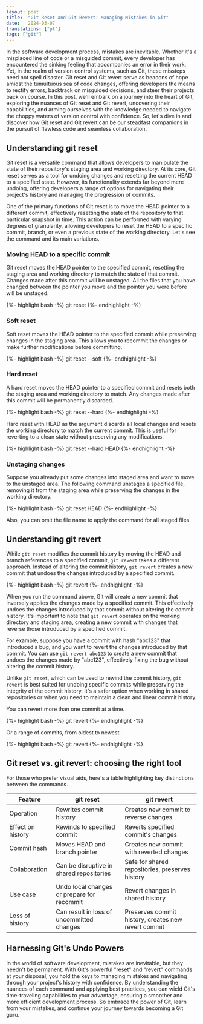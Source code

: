 ```yaml
---
layout: post
title:  "Git Reset and Git Revert: Managing Mistakes in Git"
date:   2024-03-07
translations: ["pt"]
tags: ["git"]
---
```


<p class="intro"><span class="dropcap">I</span>n the software development process, mistakes are inevitable. Whether it's a misplaced line of code or a misguided commit, every developer has encountered the sinking feeling that accompanies an error in their work. Yet, in the realm of version control systems, such as Git, these missteps need not spell disaster. Git reset and Git revert serve as beacons of hope amidst the tumultuous sea of code changes, offering developers the means to rectify errors, backtrack on misguided decisions, and steer their projects back on course. In this post, we'll embark on a journey into the heart of Git, exploring the nuances of Git reset and Git revert, uncovering their capabilities, and arming ourselves with the knowledge needed to navigate the choppy waters of version control with confidence. So, let's dive in and discover how Git reset and Git revert can be our steadfast companions in the pursuit of flawless code and seamless collaboration.</p>

## Understanding git reset
Git reset is a versatile command that allows developers to manipulate the state of their repository's staging area and working directory. At its core, Git reset serves as a tool for undoing changes and resetting the current HEAD to a specified state. However, its functionality extends far beyond mere undoing, offering developers a range of options for navigating their project's history and managing the progression of commits.

One of the primary functions of Git reset is to move the HEAD pointer to a different commit, effectively resetting the state of the repository to that particular snapshot in time. This action can be performed with varying degrees of granularity, allowing developers to reset the HEAD to a specific commit, branch, or even a previous state of the working directory. Let's see the command and its main variations.

### Moving HEAD to a specific commit
Git reset moves the HEAD pointer to the specified commit, resetting the staging area and working directory to match the state of that commit. Changes made after this commit will be unstaged. All the files that you have changed between the pointer you move and the pointer you were before will be unstaged.

{%- highlight bash -%}
git reset <commit-hash>
{%- endhighlight -%}

### Soft reset
Soft reset moves the HEAD pointer to the specified commit while preserving changes in the staging area. This allows you to recommit the changes or make further modifications before committing.

{%- highlight bash -%}
git reset --soft <commit-hash>
{%- endhighlight -%}

### Hard reset
A hard reset moves the HEAD pointer to a specified commit and resets both the staging area and working directory to match. Any changes made after this commit will be permanently discarded.

{%- highlight bash -%}
git reset --hard <commit-hash>
{%- endhighlight -%}

Hard reset with HEAD as the argument discards all local changes and resets the working directory to match the current commit. This is useful for reverting to a clean state without preserving any modifications.

{%- highlight bash -%}
git reset --hard HEAD
{%- endhighlight -%}

### Unstaging changes
Suppose you already put some changes into staged area and want to move to the unstaged area. The following command unstages a specified file, removing it from the staging area while preserving the changes in the working directory.

{%- highlight bash -%}
git reset HEAD <file>
{%- endhighlight -%}

Also, you can omit the file name to apply the command for all staged files.

## Understanding git revert
While `git reset` modifies the commit history by moving the HEAD and branch references to a specified commit, `git revert` takes a different approach. Instead of altering the commit history, `git revert` creates a new commit that undoes the changes introduced by a specified commit.

{%- highlight bash -%}
git revert <commit-hash>
{%- endhighlight -%}

When you run the command above, Git will create a new commit that inversely applies the changes made by a specified commit. This effectively undoes the changes introduced by that commit without altering the commit history. It's important to note that `git revert` operates on the working directory and staging area, creating a new commit with changes that reverse those introduced by a specified commit.

For example, suppose you have a commit with hash "abc123" that introduced a bug, and you want to revert the changes introduced by that commit. You can use `git revert abc123` to create a new commit that undoes the changes made by "abc123", effectively fixing the bug without altering the commit history.

Unlike `git reset`, which can be used to rewind the commit history, `git revert` is best suited for undoing specific commits while preserving the integrity of the commit history. It's a safer option when working in shared repositories or when you need to maintain a clean and linear commit history.

You can revert more than one commit at a time.

{%- highlight bash -%}
git revert <commit-hash-1> <commit-hash-2>
{%- endhighlight -%}

Or a range of commits, from oldest to newest.

{%- highlight bash -%}
git revert <oldest-commit-hash> <newest-commit-hash>
{%- endhighlight -%}

## Git reset vs. git revert: choosing the right tool
For those who prefer visual aids, here's a table highlighting key distinctions between the commands.

| Feature           | git reset                                 | git revert                                      |
|-------------------|---------------------------------------------|---------------------------------------------------|
| Operation         | Rewrites commit history                     | Creates new commit to reverse changes              |
| Effect on history | Rewinds to specified commit                 | Reverts specified commit's changes                |
| Commit hash      | Moves HEAD and branch pointer                | Creates new commit with reverted changes          |
| Collaboration     | Can be disruptive in shared repositories   | Safe for shared repositories, preserves history   |
| Use case          | Undo local changes or prepare for recommit  | Revert changes in shared history                  |
| Loss of history   | Can result in loss of uncommitted changes   | Preserves commit history, creates new revert commit |

## Harnessing Git's Undo Powers
In the world of software development, mistakes are inevitable, but they needn't be permanent. With Git's powerful "reset" and "revert" commands at your disposal, you hold the keys to managing mistakes and navigating through your project's history with confidence. By understanding the nuances of each command and applying best practices, you can wield Git's time-traveling capabilities to your advantage, ensuring a smoother and more efficient development process. So embrace the power of Git, learn from your mistakes, and continue your journey towards becoming a Git guru.
